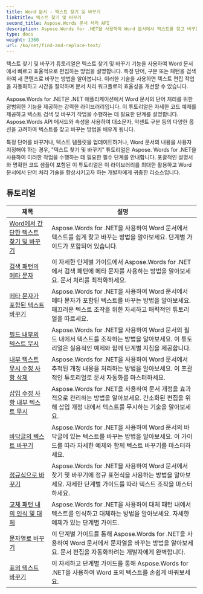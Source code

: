 ```yaml
---
title: Word 문서 - 텍스트 찾기 및 바꾸기
linktitle: 텍스트 찾기 및 바꾸기
second_title: Aspose.Words 문서 처리 API
description: Aspose.Words for .NET을 사용하여 Word 문서에서 텍스트를 찾고 바꾸는 방법을 알아보세요. 이 튜토리얼에서는 고급 검색 옵션을 포함하여 정확한 텍스트 검색을 수행하는 방법을 보여줍니다.
type: docs
weight: 1360
url: /ko/net/find-and-replace-text/
---
```

텍스트 찾기 및 바꾸기 튜토리얼은 텍스트 찾기 및 바꾸기 기능을 사용하여 Word 문서에서 빠르고 효율적으로 편집하는 방법을 설명합니다. 특정 단어, 구문 또는 패턴을 검색하여 새 콘텐츠로 바꾸는 방법을 알아봅니다. 이러한 기술을 사용하면 텍스트 편집 작업을 자동화하고 시간을 절약하며 문서 처리 워크플로의 효율성을 개선할 수 있습니다.

Aspose.Words for .NET은 .NET 애플리케이션에서 Word 문서의 단어 처리를 위한 광범위한 기능을 제공하는 강력한 라이브러리입니다. 이 튜토리얼은 자세한 코드 예제를 제공하고 텍스트 검색 및 바꾸기 작업을 수행하는 데 필요한 단계를 설명합니다. Aspose.Words API 메서드와 속성을 사용하여 대소문자, 악센트 구분 등의 다양한 옵션을 고려하여 텍스트를 찾고 바꾸는 방법을 배우게 됩니다.

특정 단어를 바꾸거나, 텍스트 템플릿을 업데이트하거나, Word 문서의 내용을 사용자 지정해야 하는 경우, "텍스트 찾기 및 바꾸기" 튜토리얼은 Aspose. Words for .NET을 사용하여 이러한 작업을 수행하는 데 필요한 필수 단계를 안내합니다. 포괄적인 설명서와 명확한 코드 샘플이 포함된 이 튜토리얼은 이 라이브러리를 최대한 활용하고 Word 문서에서 단어 처리 기술을 향상시키고자 하는 개발자에게 귀중한 리소스입니다.

 ## 튜토리얼
| 제목 | 설명 |
| --- | --- |
| [Word에서 간단한 텍스트 찾기 및 바꾸기](./simple-find-replace/) | Aspose.Words for .NET을 사용하여 Word 문서에서 텍스트를 쉽게 찾고 바꾸는 방법을 알아보세요. 단계별 가이드가 포함되어 있습니다. |
| [검색 패턴의 메타 문자](./meta-characters-in-search-pattern/) | 이 자세한 단계별 가이드에서 Aspose.Words for .NET에서 검색 패턴에 메타 문자를 사용하는 방법을 알아보세요. 문서 처리를 최적화하세요. |
| [메타 문자가 포함된 텍스트 바꾸기](./replace-text-containing-meta-characters/) | Aspose.Words for .NET을 사용하여 Word 문서에서 메타 문자가 포함된 텍스트를 바꾸는 방법을 알아보세요. 매끄러운 텍스트 조작을 위한 자세하고 매력적인 튜토리얼을 따르세요. |
| [필드 내부의 텍스트 무시](./ignore-text-inside-fields/) | Aspose.Words for .NET을 사용하여 Word 문서의 필드 내에서 텍스트를 조작하는 방법을 알아보세요. 이 튜토리얼은 실용적인 예제와 함께 단계별 지침을 제공합니다. |
| [내부 텍스트 무시 수정 사항 삭제](./ignore-text-inside-delete-revisions/) | Aspose.Words for .NET을 사용하여 Word 문서에서 추적된 개정 내용을 처리하는 방법을 알아보세요. 이 포괄적인 튜토리얼로 문서 자동화를 마스터하세요. |
| [삽입 수정 사항 내부 텍스트 무시](./ignore-text-inside-insert-revisions/) | Aspose.Words for .NET을 사용하여 문서 개정을 효과적으로 관리하는 방법을 알아보세요. 간소화된 편집을 위해 삽입 개정 내에서 텍스트를 무시하는 기술을 알아보세요. |
| [바닥글의 텍스트 바꾸기](./replace-text-in-footer/) | Aspose.Words for .NET을 사용하여 Word 문서의 바닥글에 있는 텍스트를 바꾸는 방법을 알아보세요. 이 가이드를 따라 자세한 예제와 함께 텍스트 바꾸기를 마스터하세요. |
| [정규식으로 바꾸기](./replace-with-regex/) | Aspose.Words for .NET을 사용하여 Word 문서에서 찾기 및 바꾸기에 정규 표현식을 사용하는 방법을 알아보세요. 자세한 단계별 가이드를 따라 텍스트 조작을 마스터하세요. |
| [교체 패턴 내의 인식 및 대체](./recognize-and-substitutions-within-replacement-patterns/) | Aspose.Words for .NET을 사용하여 대체 패턴 내에서 텍스트를 인식하고 대체하는 방법을 알아보세요. 자세한 예제가 있는 단계별 가이드. |
| [문자열로 바꾸기](./replace-with-string/) | 이 단계별 가이드를 통해 Aspose.Words for .NET을 사용하여 Word 문서에서 문자열을 바꾸는 방법을 알아보세요. 문서 편집을 자동화하려는 개발자에게 완벽합니다. |
| [표의 텍스트 바꾸기](./replace-text-in-table/) | 이 자세하고 단계별 가이드를 통해 Aspose.Words for .NET을 사용하여 Word 표의 텍스트를 손쉽게 바꿔보세요. |